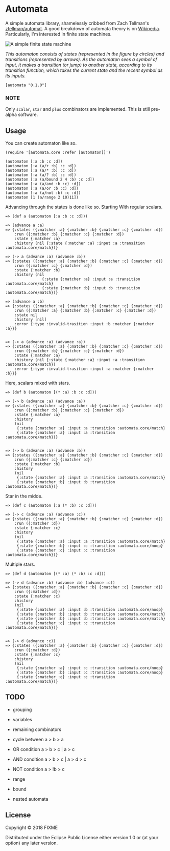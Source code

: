 # Automata

A simple automata library, shamelessly cribbed from Zach Tellman's [ztellman/automat](https://github.com/ztellman/automat). A good breakdown of automata theory is on [Wikipedia](https://en.wikipedia.org/wiki/Automata_theory). Particularly, I'm interested in finite state machines.

![A simple finite state machine](https://upload.wikimedia.org/wikipedia/commons/thumb/9/9d/DFAexample.svg/274px-DFAexample.svg.png)

_This automaton consists of states (represented in the figure by circles) and transitions (represented by arrows). As the automaton sees a symbol of input, it makes a transition (or jump) to another state, according to its transition function, which takes the current state and the recent symbol as its inputs._

```
[automata "0.1.0"]
```

### NOTE

Only `scalar`, `star` and `plus` combinators are implemented. This is still pre-alpha software.


## Usage

You can create automaton like so.

```
(require '[automata.core :refer [automaton]]')

(automaton [:a :b :c :d])
(automaton [:a (a/+ :b) :c :d])
(automaton [:a (a/* :b) :c :d])
(automaton [:a (a/? :b) :c :d])
(automaton [:a (a/bound 2 4 :b) :c :d])
(automaton [:a (a/and :b :c) :d])
(automaton [:a (a/or :b :c) :d])
(automaton [:a (a/not :b) :c :d])
(automaton [1 (a/range 2 10)11])
```

Advancing through the states is done like so. Starting With regular scalars.
```
=> (def a (automaton [:a :b :c :d]))

=> (advance a :a)
=> {:states ({:matcher :a} {:matcher :b} {:matcher :c} {:matcher :d})
    :run ({:matcher :b} {:matcher :c} {:matcher :d})
    :state {:matcher :a}
    :history (nil {:state {:matcher :a} :input :a :transition :automata.core/match})}

=> (-> a (advance :a) (advance :b))
=> {:states ({:matcher :a} {:matcher :b} {:matcher :c} {:matcher :d})
    :run ({:matcher :c} {:matcher :d})
    :state {:matcher :b}
    :history (nil
                {:state {:matcher :a} :input :a :transition :automata.core/match}
                {:state {:matcher :b} :input :b :transition :automata.core/match})}

=> (advance a :b)
=> {:states ({:matcher :a} {:matcher :b} {:matcher :c} {:matcher :d})
    :run ({:matcher :a} {:matcher :b} {:matcher :c} {:matcher :d})
    :state nil
    :history [nil]
    :error {:type :invalid-trasition :input :b :matcher {:matcher :a}}}


=> (-> a (advance :a) (advance :a))
=> {:states ({:matcher :a} {:matcher :b} {:matcher :c} {:matcher :d})
    :run ({:matcher :b} {:matcher :c} {:matcher :d})
    :state {:matcher :a}
    :history (nil {:state {:matcher :a} :input :a :transition :automata.core/match})
    :error {:type :invalid-trasition :input :a :matcher {:matcher :b}}}
```

Here, scalars mixed with stars.
```
=> (def b (automaton [(* :a) :b :c :d]))

=> (-> b (advance :a) (advance :a))
=> {:states ({:matcher :a} {:matcher :b} {:matcher :c} {:matcher :d})
    :run ({:matcher :b} {:matcher :c} {:matcher :d})
    :state {:matcher :a}
    :history
    (nil
     {:state {:matcher :a} :input :a :transition :automata.core/match}
     {:state {:matcher :a} :input :a :transition :automata.core/match})}


=> (-> b (advance :a) (advance :b))
=> {:states ({:matcher :a} {:matcher :b} {:matcher :c} {:matcher :d})
    :run ({:matcher :c} {:matcher :d})
    :state {:matcher :b}
    :history
    (nil
     {:state {:matcher :a} :input :a :transition :automata.core/match}
     {:state {:matcher :b} :input :b :transition :automata.core/match})}
```

Star in the midde.
```
=> (def c (automaton [:a (* :b) :c :d]))

=> (-> c (advance :a) (advance :c))
=> {:states ({:matcher :a} {:matcher :b} {:matcher :c} {:matcher :d})
    :run ({:matcher :d})
    :state {:matcher :c}
    :history
    (nil
     {:state {:matcher :a} :input :a :transition :automata.core/match}
     {:state {:matcher :b} :input :c :transition :automata.core/noop}
     {:state {:matcher :c} :input :c :transition :automata.core/match})}
```

Multiple stars.
```
=> (def d (automaton [(* :a) (* :b) :c :d]))

=> (-> d (advance :b) (advance :b) (advance :c))
=> {:states ({:matcher :a} {:matcher :b} {:matcher :c} {:matcher :d})
    :run ({:matcher :d})
    :state {:matcher :c}
    :history
    (nil
     {:state {:matcher :a} :input :b :transition :automata.core/noop}
     {:state {:matcher :b} :input :b :transition :automata.core/match}
     {:state {:matcher :b} :input :b :transition :automata.core/match}
     {:state {:matcher :c} :input :c :transition :automata.core/match})}
  

=> (-> d (advance :c))
=> {:states ({:matcher :a} {:matcher :b} {:matcher :c} {:matcher :d})
    :run ({:matcher :d})
    :state {:matcher :c}
    :history
    (nil
     {:state {:matcher :a} :input :c :transition :automata.core/noop}
     {:state {:matcher :b} :input :c :transition :automata.core/noop}
     {:state {:matcher :c} :input :c :transition :automata.core/match})}
```


## TODO

- grouping
- variables

- remaining combinators
- cycle between a > b > a
- OR condition  a > b > c  |  a > c
- AND condition  a > b > c  |  a > d > c
- NOT condition  a > !b > c 
- range
- bound
- nested automata


## License

Copyright © 2018 FIXME

Distributed under the Eclipse Public License either version 1.0 or (at
your option) any later version.
